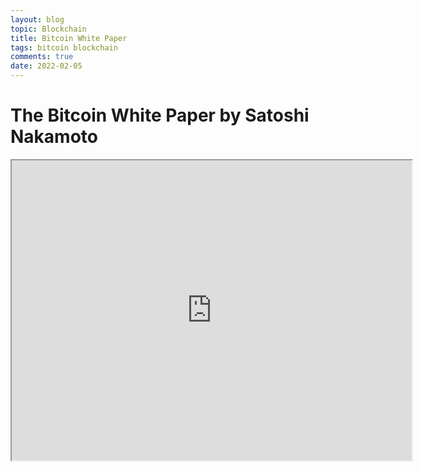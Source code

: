 ```yaml
---
layout: blog
topic: Blockchain
title: Bitcoin White Paper
tags: bitcoin blockchain
comments: true
date: 2022-02-05
---
```


# The Bitcoin White Paper by Satoshi Nakamoto

<iframe src="https://drive.google.com/file/d/1XgpVQZweynrhdwXW-a_aXlohe2u4yiZC/preview" width="640" height="480" allow="autoplay"></iframe>
